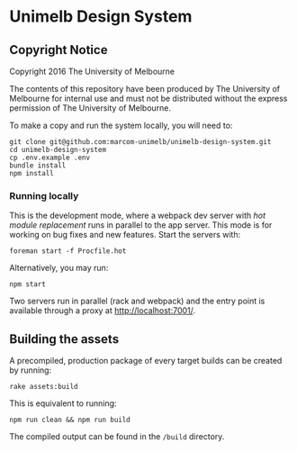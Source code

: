 # Unimelb Design System

## Copyright Notice
Copyright 2016 The University of Melbourne

The contents of this repository have been produced by The University of Melbourne for internal use and must not be distributed without the express permission of The University of Melbourne.

To make a copy and run the system locally, you will need to:

    git clone git@github.com:marcom-unimelb/unimelb-design-system.git
    cd unimelb-design-system
    cp .env.example .env
    bundle install
    npm install

### Running locally

This is the development mode, where a webpack dev server with *hot module replacement* runs in parallel to the app server. This mode is for working on bug fixes and new features. Start the servers with:

    foreman start -f Procfile.hot

Alternatively, you may run:

    npm start

Two servers run in parallel (rack and webpack) and the entry point is available through a proxy at [http://localhost:7001/](http://localhost:7001/).

## Building the assets

A precompiled, production package of every target builds can be created by running:

    rake assets:build

This is equivalent to running:

    npm run clean && npm run build

The compiled output can be found in the `/build` directory.
